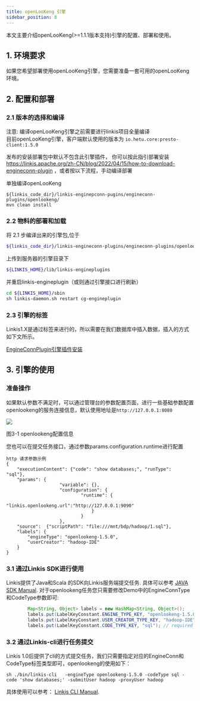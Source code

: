 ```yaml
---
title: openLooKeng 引擎
sidebar_position: 8
---
```


本文主要介绍openLooKeng(>=1.1.1版本支持)引擎的配置、部署和使用。

## 1. 环境要求

如果您希望部署使用openLooKeng引擎，您需要准备一套可用的openLooKeng环境。


## 2. 配置和部署

### 2.1 版本的选择和编译
注意: 编译openLooKeng引擎之前需要进行linkis项目全量编译  
目前openLooKeng引擎，客户端默认使用的版本为 `io.hetu.core:presto-client:1.5.0`

发布的安装部署包中默认不包含此引擎插件，
你可以按此指引部署安装 https://linkis.apache.org/zh-CN/blog/2022/04/15/how-to-download-engineconn-plugin
，或者按以下流程，手动编译部署


单独编译openLooKeng 

```
${linkis_code_dir}/linkis-enginepconn-pugins/engineconn-plugins/openlookeng/
mvn clean install
```

### 2.2 物料的部署和加载

将 2.1 步编译出来的引擎包,位于
```bash
${linkis_code_dir}/linkis-engineconn-plugins/engineconn-plugins/openlookeng/target/out/openlookeng
```
上传到服务器的引擎目录下
```bash 
${LINKIS_HOME}/lib/linkis-engineplugins
```
并重启linkis-engineplugin（或则通过引擎接口进行刷新）
```bash
cd ${LINKIS_HOME}/sbin
sh linkis-daemon.sh restart cg-engineplugin
```
### 2.3 引擎的标签

Linkis1.X是通过标签来进行的，所以需要在我们数据库中插入数据，插入的方式如下文所示。

[EngineConnPlugin引擎插件安装](../deployment/engine-conn-plugin-installation) 

## 3. 引擎的使用

### 准备操作

如果默认参数不满足时，可以通过管理台的参数配置页面，进行一些基础参数配置 
openlookeng的服务连接信息，默认使用地址是`http://127.0.0.1:8080`

![](/Images-zh/EngineUsage/openlookeng-config.png)

图3-1 openlookeng配置信息

您也可以在提交任务接口，通过参数params.configuration.runtime进行配置

```shell
http 请求参数示例 
{
    "executionContent": {"code": "show databases;", "runType":  "sql"},
    "params": {
                    "variable": {},
                    "configuration": {
                            "runtime": {
                                "linkis.openlookeng.url":"http://127.0.0.1:9090"
                                }
                            }
                    },
    "source":  {"scriptPath": "file:///mnt/bdp/hadoop/1.sql"},
    "labels": {
        "engineType": "openlookeng-1.5.0",
        "userCreator": "hadoop-IDE"
    }
}
```

### 3.1 通过Linkis SDK进行使用

Linkis提供了Java和Scala 的SDK向Linkis服务端提交任务. 具体可以参考 [JAVA SDK Manual](../user-guide/sdk-manual.md).
对于openlookeng任务您只需要修改Demo中的EngineConnType和CodeType参数即可:

```java
        Map<String, Object> labels = new HashMap<String, Object>();
        labels.put(LabelKeyConstant.ENGINE_TYPE_KEY, "openlookeng-1.5.0"); // required engineType Label
        labels.put(LabelKeyConstant.USER_CREATOR_TYPE_KEY, "hadoop-IDE");// required execute user and creator
        labels.put(LabelKeyConstant.CODE_TYPE_KEY, "sql"); // required codeType
```

### 3.2 通过Linkis-cli进行任务提交

Linkis 1.0后提供了cli的方式提交任务，我们只需要指定对应的EngineConn和CodeType标签类型即可，openlookeng的使用如下：
```shell
sh ./bin/linkis-cli   -engineType openlookeng-1.5.0 -codeType sql -code 'show databases;' -submitUser hadoop -proxyUser hadoop
```
具体使用可以参考： [Linkis CLI Manual](../user-guide/linkiscli-manual.md).

